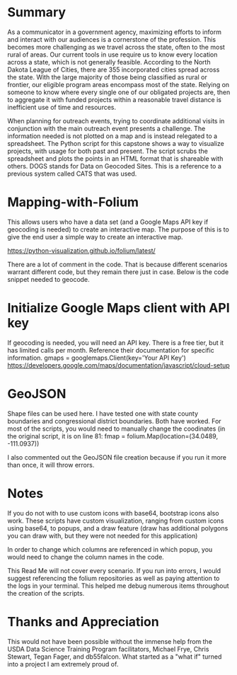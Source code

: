 # Summary 
As a communicator in a government agency, maximizing efforts to inform and interact with our audiences is a cornerstone of the profession. This becomes more challenging as we travel across the state, often to the most rural of areas. Our current tools in use require us to know every location across a state, which is not generally feasible. According to the North Dakota League of Cities, there are 355 incorporated cities spread across the state. With the large majority of those being classified as rural or frontier, our eligible program areas encompass most of the state. Relying on someone to know where every single one of our obligated projects are, then to aggregate it with funded projects within a reasonable travel distance is inefficient use of time and resources. 

When planning for outreach events, trying to coordinate additional visits in conjunction with the main outreach event presents a challenge. The information needed is not plotted on a map and is instead relegated to a spreadsheet. The Python script for this capstone shows a way to visualize projects, with usage for both past and present. The script scrubs the spreadsheet and plots the points in an HTML format that is shareable with others. DOGS stands for Data on Geocoded Sites. This is a reference to a previous system called CATS that was used.

# Mapping-with-Folium
This allows users who have a data set (and a Google Maps API key if geocoding is needed) to create an interactive map. The purpose of this is to give the end user a simple way to create an interactive map.

https://python-visualization.github.io/folium/latest/

There are a lot of comment in the code. That is because different scenarios warrant different code, but they remain there just in case. Below is the code snippet needed to geocode.

# Initialize Google Maps client with API key

If geocoding is needed, you will need an API key. There is a free tier, but it has limited calls per month. Reference their documentation for specific information.
gmaps = googlemaps.Client(key='Your API Key')
https://developers.google.com/maps/documentation/javascript/cloud-setup

# GeoJSON
Shape files can be used here. I have tested one with state county boundaries and congressional district boundaries. Both have worked. For most of the scripts, you would need to manually change the coodinates (in the original script, it is on line 81: fmap = folium.Map(location=(34.0489, -111.0937))

I also commented out the GeoJSON file creation because if you run it more than once, it will throw errors.

# Notes

If you do not with to use custom icons with base64, bootstrap icons also work. These scripts have custom visualization, ranging from custom icons using base64, to popups, and a draw feature (draw has additional polygons you can draw with, but they were not needed for this application)

In order to change which columns are referenced in which popup, you would need to change the column names in the code.

This Read Me will not cover every scenario. If you run into errors, I would suggest referencing the folium repositories as well as paying attention to the logs in your terminal. This helped me debug numerous items throughout the creation of the scripts.

# Thanks and Appreciation
This would not have been possible without the immense help from the USDA Data Science Training Program facilitators, Michael Frye, Chris Stewart, Tegan Fager, and db55falcon. What started as a "what if" turned into a project I am extremely proud of.